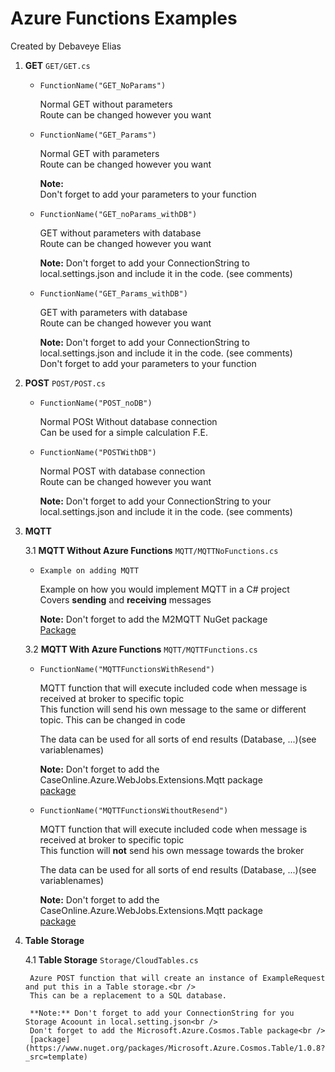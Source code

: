 # Azure Functions Examples
Created by Debaveye Elias

1. **GET** `GET/GET.cs`

	* `FunctionName("GET_NoParams")`

		Normal GET without parameters<br />
		Route can be changed however you want


	* `FunctionName("GET_Params")`

		Normal GET with parameters<br />
		Route can be changed however you want
		
		**Note:**	
		Don't forget to add your parameters to your function


	* `FunctionName("GET_noParams_withDB")`

		GET without parameters with database<br />
		Route can be changed however you want
		
		**Note:**
		Don't forget to add your ConnectionString to local.settings.json and include it in the code. (see comments)


	* `FunctionName("GET_Params_withDB")`

		GET with parameters with database<br />
		Route can be changed however you want

		
		**Note:**
		Don't forget to add your ConnectionString to local.settings.json and include it in the code. (see comments)<br />
		Don't forget to add your parameters to your function
		

2. **POST** `POST/POST.cs`

	* `FunctionName("POST_noDB")`

		Normal POSt Without database connection<br />
		Can be used for a simple calculation F.E.


	* `FunctionName("POSTWithDB")`

		Normal POST with database connection<br />
		Route can be changed however you want
		
		**Note:**
		Don't forget to add your ConnectionString to your local.settings.json and include it in the code. (see comments)


3. **MQTT**

	3.1 **MQTT Without Azure Functions** `MQTT/MQTTNoFunctions.cs`
		
	* `Example on adding MQTT`

		Example on how you would implement MQTT in a C# project<br />
		Covers **sending** and **receiving** messages

		**Note:** Don't forget to add the M2MQTT NuGet package<br />
		[Package](https://www.nuget.org/packages/M2Mqtt/4.3.0?_src=template)


	3.2 **MQTT With Azure Functions** `MQTT/MQTTFunctions.cs`

	* `FunctionName("MQTTFunctionsWithResend")`

		MQTT function that will execute included code when message is received at broker to specific topic<br />
		This function will send his own message to the same or different topic. This can be changed in code

		The data can be used for all sorts of end results (Database, ...)(see variablenames)

		**Note:** Don't forget to add the CaseOnline.Azure.WebJobs.Extensions.Mqtt package<br />
		[package](https://www.nuget.org/packages/CaseOnline.Azure.WebJobs.Extensions.Mqtt/2.1.0?_src=template)


	* `FunctionName("MQTTFunctionsWithoutResend")`

		MQTT function that will execute included code when message is received at broker to specific topic<br/>
		This function will **not** send his own message towards the broker

		The data can be used for all sorts of end results (Database, ...)(see variablenames)

		**Note:** Don't forget to add the CaseOnline.Azure.WebJobs.Extensions.Mqtt package<br />
		[package](https://www.nuget.org/packages/CaseOnline.Azure.WebJobs.Extensions.Mqtt/2.1.0?_src=template)


4. **Table Storage**
	
	4.1 **Table Storage** `Storage/CloudTables.cs`

		Azure POST function that will create an instance of ExampleRequest and put this in a Table storage.<br />
		This can be a replacement to a SQL database.

		**Note:** Don't forget to add your ConnectionString for you Storage Acoount in local.setting.json<br />
		Don't forget to add the Microsoft.Azure.Cosmos.Table package<br />
		[package](https://www.nuget.org/packages/Microsoft.Azure.Cosmos.Table/1.0.8?_src=template)